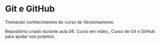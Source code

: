 # Git e GitHub
 Treinando conhecimentos do curso de Versionamento

Repositório criado durante aula 06.
Curso em vídeo_ Curso de Git e GitHub para ajudar nos projetos.



